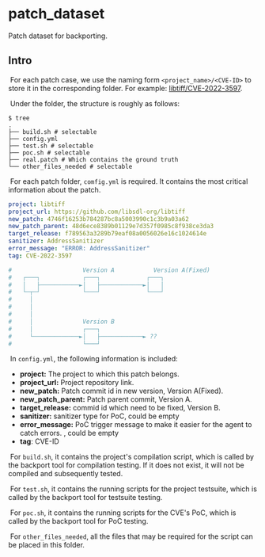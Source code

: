 # patch_dataset

Patch dataset for backporting.

## Intro

​	For each patch case, we use the naming form `<project_name>/<CVE-ID>` to store it in the corresponding folder. For example: [libtiff/CVE-2022-3597](./libtiff/CVE-2022-3597).

​	Under the folder, the structure is roughly as follows:

```shell
$ tree                                 
.
├── build.sh # selectable
├── config.yml
├── test.sh # selectable
├── poc.sh # selectable
├── real.patch # Which contains the ground truth
└── other_files_needed # selectable
```

​	For each patch folder, `comfig.yml` is required. It contains the most critical information about the patch. 

```yaml
project: libtiff
project_url: https://github.com/libsdl-org/libtiff
new_patch: 4746f16253b784287bc8a5003990c1c3b9a03a62
new_patch_parent: 48d6ece8389b01129e7d357f0985c8f938ce3da3
target_release: f789563a3289b79eaf08a0056026e16c1024614e
sanitizer: AddressSanitizer
error_message: "ERROR: AddressSanitizer"
tag: CVE-2022-3597

#                    Version A           Version A(Fixed)     
#   ┌───┐            ┌───┐             ┌───┐                  
#   │   ├───────────►│   ├────────────►│   │                  
#   └─┬─┘            └───┘             └───┘                  
#     │                                                       
#     │                                                       
#     │                                                       
#     │              Version B                                
#     │              ┌───┐                                    
#     └─────────────►│   ├────────────► ??                    
#                    └───┘                   
```

​	In `config.yml`, the following information is included:

* **project:** The project to which this patch belongs.
* **project_url:** Project repository link.
* **new_patch:**  Patch commit id in new version, Version A(Fixed).
* **new_patch_parent:** Patch parent commit, Version A.
* **target_release:** commid id which need to be fixed, Version B.
* **sanitizer:** sanitizer type for PoC, could be empty
* **error_message:** PoC trigger message to make it easier for the agent to catch errors. , could be empty
* **tag**: CVE-ID

​	For `build.sh`, it contains the project's compilation script, which is called by the backport tool for compilation testing. If it does not exist, it will not be compiled and subsequently tested.

​	For `test.sh`, it contains the running scripts for the project testsuite, which is called by the backport tool for testsuite testing. 

​	For `poc.sh`, it contains the running scripts for the CVE's PoC, which is called by the backport tool for PoC testing. 

​	For `other_files_needed`, all the files that may be required for the script can be placed in this folder.
